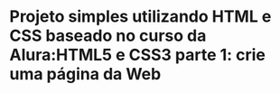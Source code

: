 <h1>Projeto simples utilizando HTML e CSS baseado no curso da Alura:<b>HTML5 e CSS3 parte 1: crie uma página da Web</h1>
